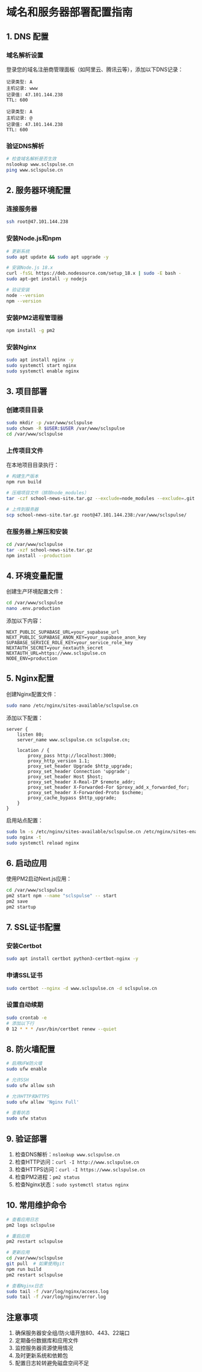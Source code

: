 # 域名和服务器部署配置指南

## 1. DNS 配置

### 域名解析设置
登录您的域名注册商管理面板（如阿里云、腾讯云等），添加以下DNS记录：

```
记录类型: A
主机记录: www
记录值: 47.101.144.238
TTL: 600

记录类型: A  
主机记录: @
记录值: 47.101.144.238
TTL: 600
```

### 验证DNS解析
```bash
# 检查域名解析是否生效
nslookup www.sclspulse.cn
ping www.sclspulse.cn
```

## 2. 服务器环境配置

### 连接服务器
```bash
ssh root@47.101.144.238
```

### 安装Node.js和npm
```bash
# 更新系统
sudo apt update && sudo apt upgrade -y

# 安装Node.js 18.x
curl -fsSL https://deb.nodesource.com/setup_18.x | sudo -E bash -
sudo apt-get install -y nodejs

# 验证安装
node --version
npm --version
```

### 安装PM2进程管理器
```bash
npm install -g pm2
```

### 安装Nginx
```bash
sudo apt install nginx -y
sudo systemctl start nginx
sudo systemctl enable nginx
```

## 3. 项目部署

### 创建项目目录
```bash
sudo mkdir -p /var/www/sclspulse
sudo chown -R $USER:$USER /var/www/sclspulse
cd /var/www/sclspulse
```

### 上传项目文件
在本地项目目录执行：
```bash
# 构建生产版本
npm run build

# 压缩项目文件（排除node_modules）
tar -czf school-news-site.tar.gz --exclude=node_modules --exclude=.git .

# 上传到服务器
scp school-news-site.tar.gz root@47.101.144.238:/var/www/sclspulse/
```

### 在服务器上解压和安装
```bash
cd /var/www/sclspulse
tar -xzf school-news-site.tar.gz
npm install --production
```

## 4. 环境变量配置

创建生产环境配置文件：
```bash
cd /var/www/sclspulse
nano .env.production
```

添加以下内容：
```env
NEXT_PUBLIC_SUPABASE_URL=your_supabase_url
NEXT_PUBLIC_SUPABASE_ANON_KEY=your_supabase_anon_key
SUPABASE_SERVICE_ROLE_KEY=your_service_role_key
NEXTAUTH_SECRET=your_nextauth_secret
NEXTAUTH_URL=https://www.sclspulse.cn
NODE_ENV=production
```

## 5. Nginx配置

创建Nginx配置文件：
```bash
sudo nano /etc/nginx/sites-available/sclspulse.cn
```

添加以下配置：
```nginx
server {
    listen 80;
    server_name www.sclspulse.cn sclspulse.cn;
    
    location / {
        proxy_pass http://localhost:3000;
        proxy_http_version 1.1;
        proxy_set_header Upgrade $http_upgrade;
        proxy_set_header Connection 'upgrade';
        proxy_set_header Host $host;
        proxy_set_header X-Real-IP $remote_addr;
        proxy_set_header X-Forwarded-For $proxy_add_x_forwarded_for;
        proxy_set_header X-Forwarded-Proto $scheme;
        proxy_cache_bypass $http_upgrade;
    }
}
```

启用站点配置：
```bash
sudo ln -s /etc/nginx/sites-available/sclspulse.cn /etc/nginx/sites-enabled/
sudo nginx -t
sudo systemctl reload nginx
```

## 6. 启动应用

使用PM2启动Next.js应用：
```bash
cd /var/www/sclspulse
pm2 start npm --name "sclspulse" -- start
pm2 save
pm2 startup
```

## 7. SSL证书配置

### 安装Certbot
```bash
sudo apt install certbot python3-certbot-nginx -y
```

### 申请SSL证书
```bash
sudo certbot --nginx -d www.sclspulse.cn -d sclspulse.cn
```

### 设置自动续期
```bash
sudo crontab -e
# 添加以下行
0 12 * * * /usr/bin/certbot renew --quiet
```

## 8. 防火墙配置

```bash
# 启用UFW防火墙
sudo ufw enable

# 允许SSH
sudo ufw allow ssh

# 允许HTTP和HTTPS
sudo ufw allow 'Nginx Full'

# 查看状态
sudo ufw status
```

## 9. 验证部署

1. 检查DNS解析：`nslookup www.sclspulse.cn`
2. 检查HTTP访问：`curl -I http://www.sclspulse.cn`
3. 检查HTTPS访问：`curl -I https://www.sclspulse.cn`
4. 检查PM2进程：`pm2 status`
5. 检查Nginx状态：`sudo systemctl status nginx`

## 10. 常用维护命令

```bash
# 查看应用日志
pm2 logs sclspulse

# 重启应用
pm2 restart sclspulse

# 更新应用
cd /var/www/sclspulse
git pull  # 如果使用git
npm run build
pm2 restart sclspulse

# 查看Nginx日志
sudo tail -f /var/log/nginx/access.log
sudo tail -f /var/log/nginx/error.log
```

## 注意事项

1. 确保服务器安全组/防火墙开放80、443、22端口
2. 定期备份数据库和应用文件
3. 监控服务器资源使用情况
4. 及时更新系统和依赖包
5. 配置日志轮转避免磁盘空间不足